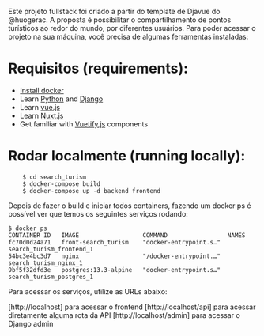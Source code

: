 Este projeto fullstack foi criado a partir do template de Djavue do @huogerac. 
A proposta é possibilitar o compartilhamento de pontos turísticos ao redor do mundo, por diferentes usuários.
Para poder acessar o projeto na sua máquina, você precisa de algumas ferramentas instaladas:   
# Requisitos (requirements):
- [Install docker](https://docs.docker.com/install/)
- Learn [Python](https://docs.python.org/3/tutorial/) and [Django](https://docs.djangoproject.com/en/2.0/intro/tutorial01/)
- Learn [vue.js](vuejs.org)
- Learn [Nuxt.js](https://nuxtjs.org/)
- Get familiar with [Vuetify.js](vuetifyjs.com/) components

# Rodar localmente (running locally):
```
    $ cd search_turism
    $ docker-compose build
    $ docker-compose up -d backend frontend
```
Depois de fazer o build e iniciar todos containers, fazendo um docker ps é possível ver que temos os seguintes serviços rodando:

```
$ docker ps
CONTAINER ID   IMAGE                  COMMAND                 NAMES
fc70d0d24a71   front-search_turism    "docker-entrypoint.s…"   search_turism_frontend_1
54bc3e4bc3d7   nginx                  "/docker-entrypoint.…"   search_turism_nginx_1
9bf5f32dfd3e   postgres:13.3-alpine   "docker-entrypoint.s…"   search_turism_postgres_1
```
Para acessar os serviços, utilize as URLs abaixo:

[http://localhost] para acessar o frontend
[http://localhost/api] para acessar diretamente alguma rota da API
[http://localhost/admin] para acessar o Django admin
